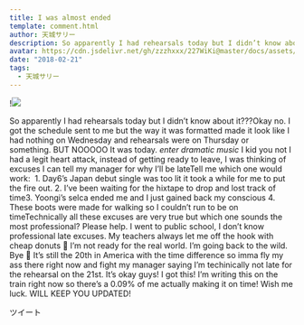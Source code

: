 ```yaml
---
title: I was almost ended
template: comment.html
author: 天城サリー
description: So apparently I had rehearsals today but I didn’t know about it???Okay no. I got the schedule sent to me but the way it was formatted made it look like I had nothing on Wednesday and rehearsals wer...
avatar: https://cdn.jsdelivr.net/gh/zzzhxxx/227WiKi@master/docs/assets/photo/avatar/sally.jpg
date: "2018-02-21"
tags:
  - 天城サリー
---
```


!![](https://cdn.jsdelivr.net/gh/227WiKi/227WiKi-image@master/blog-image/sally-2018-02-21_1.jpg)


So apparently I had rehearsals today but I didn’t know about it???Okay no. I got the schedule sent to me but the way it was formatted made it look like I had nothing on Wednesday and rehearsals were on Thursday or something. BUT NOOOOO It was today. *enter dramatic music* I kid you not I had a legit heart attack, instead of getting ready to leave, I was thinking of excuses I can tell my manager for why I’ll be lateTell me which one would work:  1. Day6’s Japan debut single was too lit it took a while for me to put the fire out. 2. I’ve been waiting for the hixtape to drop and lost track of time3. Yoongi’s selca ended me and I just gained back my conscious 4. These boots were made for walking so I couldn’t run to be on timeTechnically all these excuses are very true but which one sounds the most professional? Please help. I went to public school, I don’t know professional late excuses. My teachers always let me off the hook with cheap donuts 🍩 I’m not ready for the real world. I’m going back to the wild. Bye 👋 It’s still the 20th in America with the time difference so imma fly my ass there right now and fight my manager saying I’m techinically not late for the rehearsal on the 21st. It’s okay guys! I got this! I’m writing this on the train right now so there’s a 0.09% of me actually making it on time! Wish me luck. WILL KEEP YOU UPDATED! 


ツイート



